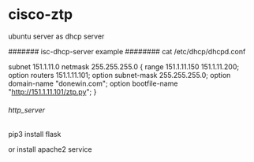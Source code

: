 # cisco-ztp

ubuntu server as dhcp server

#######  isc-dhcp-server  example ########
cat /etc/dhcp/dhcpd.conf 

subnet 151.1.11.0 netmask 255.255.255.0 {
range 151.1.11.150 151.1.11.200;
option routers 151.1.11.101;
option subnet-mask 255.255.255.0;
option domain-name "donewin.com";
option bootfile-name "http://151.1.11.101/ztp.py";
}


###### http_server ######
pip3 install flask

or install apache2 service
